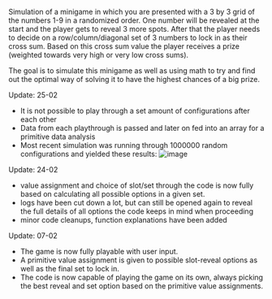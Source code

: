 Simulation of a minigame in which you are presented with a 3 by 3 grid of the numbers 1-9 in a randomized order.
One number will be revealed at the start and the player gets to reveal 3 more spots.
After that the player needs to decide on a row/column/diagonal set of 3 numbers to lock in as their cross sum.
Based on this cross sum value the player receives a prize (weighted towards very high or very low cross sums).

The goal is to simulate this minigame as well as using math to try and find out the optimal way of solving it to have the highest chances of a big prize.

Update: 25-02

- It is not possible to play through a set amount of configurations after each other
- Data from each playthrough is passed and later on fed into an array for a primitive data analysis
- Most recent simulation was running through 1000000 random configurations and yielded these results:
  ![image](https://github.com/user-attachments/assets/7c824904-462e-4ea1-9a83-dd4ebbaac26b)



Update: 24-02

- value assignment and choice of slot/set through the code is now fully based on calculating all possible options in a given set.
- logs have been cut down a lot, but can still be opened again to reveal the full details of all options the code keeps in mind when proceeding
- minor code cleanups, function explanations have been added

Update: 07-02

- The game is now fully playable with user input. 
- A primitive value assignment is given to possible slot-reveal options as well as the final set to lock in.
- The code is now capable of playing the game on its own, always picking the best reveal and set option based on the primitive value assignments.
